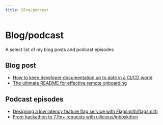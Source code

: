 ```yaml
---
title: Blog/podcast
---
```


# Blog/podcast

A select list of my blog posts and podcast episodes

## Blog post

* [How to keep developer documentation up to date in a CI/CD world](https://quod-ai.hashnode.dev/how-to-keep-developer-documentation-up-to-date-in-a-cicd-world) 
* [The ultimate README for effective remote onboarding](https://quod-ai.hashnode.dev/the-ultimate-readme-for-effective-remote-onboarding) 

## Podcast episodes

* [Designing a low latency feature flag service with Flagsmith/flagsmith](https://www.youtube.com/watch?v=JryShrvjo3o) <logos-youtube-icon />
* [From hackathon to 77m+ requests with uilicious/inboxkitten](https://www.youtube.com/watch?v=yucidcp48Cw) <logos-youtube-icon />

<Nav />
<Footer />

